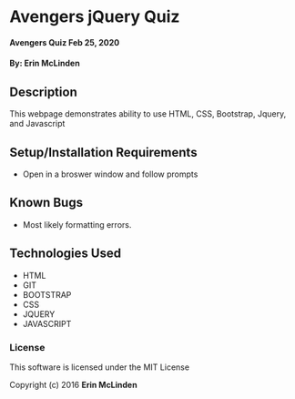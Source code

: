 # Avengers jQuery Quiz

#### Avengers Quiz Feb 25, 2020

#### By: **Erin McLinden**

## Description

This webpage demonstrates ability to use HTML, CSS, Bootstrap, Jquery, and Javascript

## Setup/Installation Requirements

* Open in a broswer window and follow prompts

## Known Bugs

* Most likely formatting errors.


## Technologies Used

* HTML
* GIT
* BOOTSTRAP
* CSS
* JQUERY
* JAVASCRIPT
### License

This software is licensed under the MIT License

Copyright (c) 2016 **Erin McLinden**